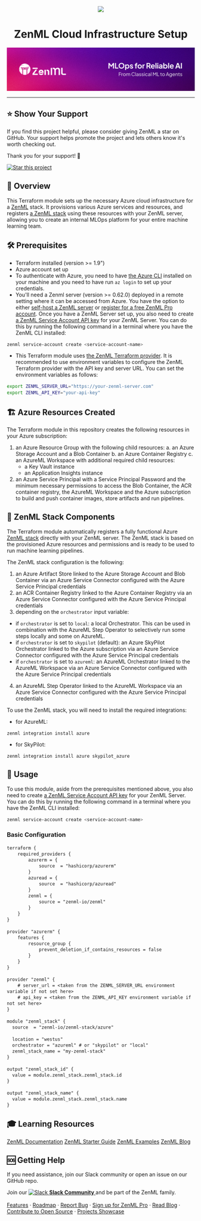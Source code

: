 <div align="center">
  <img referrerpolicy="no-referrer-when-downgrade" src="https://static.scarf.sh/a.png?x-pxid=0fcbab94-8fbe-4a38-93e8-c2348450a42e" />
  <h1 align="center">ZenML Cloud Infrastructure Setup</h1>
</div>

<div align="center">
  <a href="https://zenml.io">
    <img alt="ZenML Logo" src="https://raw.githubusercontent.com/zenml-io/zenml/main/docs/book/.gitbook/assets/header.png" alt="ZenML Logo">
  </a>
  <br />
</div>

---

## ⭐️ Show Your Support

If you find this project helpful, please consider giving ZenML a star on GitHub. Your support helps promote the project and lets others know it's worth checking out.

Thank you for your support! 🌟

[![Star this project](https://img.shields.io/github/stars/zenml-io/zenml?style=social)](https://github.com/zenml-io/zenml/stargazers)

## 🚀 Overview

This Terraform module sets up the necessary Azure cloud infrastructure for a [ZenML](https://zenml.io) stack. It provisions various Azure services and resources, and registers [a ZenML stack](https://docs.zenml.io/user-guide/production-guide/understand-stacks) using these resources with your ZenML server, allowing you to create an internal MLOps platform for your entire machine learning team.

## 🛠 Prerequisites

- Terraform installed (version >= 1.9")
- Azure account set up
- To authenticate with Azure, you need to have [the Azure CLI](https://learn.microsoft.com/en-us/cli/azure/)
installed on your machine and you need to have run `az login` to set up your
credentials.
- You'll need a Zenml server (version >= 0.62.0) deployed in a remote setting where it can be accessed from Azure. You have the option to either [self-host a ZenML server](https://docs.zenml.io/getting-started/deploying-zenml) or [register for a free ZenML Pro account](https://cloud.zenml.io/signup). Once you have a ZenML Server set up, you also need to create [a ZenML Service Account API key](https://docs.zenml.io/how-to/connecting-to-zenml/connect-with-a-service-account) for your ZenML Server. You can do this by running the following command in a terminal where you have the ZenML CLI installed:

```bash
zenml service-account create <service-account-name>
```

- This Terraform module uses [the ZenML Terraform provider](https://registry.terraform.io/providers/zenml-io/zenml/latest/docs). It is recommended to use environment variables to configure the ZenML Terraform provider with the API key and server URL. You can set the environment variables as follows:

```bash
export ZENML_SERVER_URL="https://your-zenml-server.com"
export ZENML_API_KEY="your-api-key"
```


## 🏗 Azure Resources Created

The Terraform module in this repository creates the following resources in your Azure subscription:

1. an Azure Resource Group with the following child resources:
  a. an Azure Storage Account and a Blob Container
  b. an Azure Container Registry
  c. an AzureML Workspace with additional required child resources:
    * a Key Vault instance
    * an Application Insights instance
2. an Azure Service Principal with a Service Principal Password and the minimum necessary permissions to access the Blob Container, the ACR container registry, the AzureML Workspace and the Azure subscription to build and push container images, store artifacts and run pipelines.

## 🧩 ZenML Stack Components

The Terraform module automatically registers a fully functional Azure [ZenML stack](https://docs.zenml.io/user-guide/production-guide/understand-stacks) directly with your ZenML server. The ZenML stack is based on the provisioned Azure resources and permissions and is ready to be used to run machine learning pipelines.

The ZenML stack configuration is the following:

1. an Azure Artifact Store linked to the Azure Storage Account and Blob Container via an Azure Service Connector configured with the Azure Service Principal credentials
2. an ACR Container Registry linked to the Azure Container Registry via an Azure Service Connector configured with the Azure Service Principal credentials
3. depending on the `orchestrator` input variable:
  * if `orchestrator` is set to `local`: a local Orchestrator. This can be used in combination with the AzureML Step Operator to selectively run some steps locally and some on AzureML.
  * if `orchestrator` is set to `skypilot` (default): an Azure SkyPilot Orchestrator linked to the Azure subscription via an Azure Service Connector configured with the Azure Service Principal credentials
  * if `orchestrator` is set to `azureml`: an AzureML Orchestrator linked to the AzureML Workspace via an Azure Service Connector configured with the Azure Service Principal credentials
4. an AzureML Step Operator linked to the AzureML Workspace via an Azure Service Connector configured with the Azure Service Principal credentials

To use the ZenML stack, you will need to install the required integrations:

* for AzureML:

```shell
zenml integration install azure
```

* for SkyPilot:

```shell
zenml integration install azure skypilot_azure
```

## 🚀 Usage

To use this module, aside from the prerequisites mentioned above, you also need to create [a ZenML Service Account API key](https://docs.zenml.io/how-to/connecting-to-zenml/connect-with-a-service-account) for your ZenML Server. You can do this by running the following command in a terminal where you have the ZenML CLI installed:

```bash
zenml service-account create <service-account-name>
```

### Basic Configuration

```hcl
terraform {
    required_providers {
        azurerm = {
            source  = "hashicorp/azurerm"
        }
        azuread = {
            source  = "hashicorp/azuread"
        }
        zenml = {
            source = "zenml-io/zenml"
        }
    }
}

provider "azurerm" {
    features {
        resource_group {
            prevent_deletion_if_contains_resources = false
        }
    }
}

provider "zenml" {
    # server_url = <taken from the ZENML_SERVER_URL environment variable if not set here>
    # api_key = <taken from the ZENML_API_KEY environment variable if not set here>
}

module "zenml_stack" {
  source  = "zenml-io/zenml-stack/azure"

  location = "westus"
  orchestrator = "azureml" # or "skypilot" or "local"
  zenml_stack_name = "my-zenml-stack"
}

output "zenml_stack_id" {
  value = module.zenml_stack.zenml_stack.id
}

output "zenml_stack_name" {
  value = module.zenml_stack.zenml_stack.name
}
```

## 🎓 Learning Resources

[ZenML Documentation](https://docs.zenml.io/)
[ZenML Starter Guide](https://docs.zenml.io/user-guide/starter-guide)
[ZenML Examples](https://github.com/zenml-io/zenml/tree/main/examples)
[ZenML Blog](https://www.zenml.io/blog)

## 🆘 Getting Help
If you need assistance, join our Slack community or open an issue on our GitHub repo.


<div>
<p align="left">
    <div align="left">
      Join our <a href="https://zenml.io/slack" target="_blank">
      <img width="18" src="https://cdn3.iconfinder.com/data/icons/logos-and-brands-adobe/512/306_Slack-512.png" alt="Slack"/>
    <b>Slack Community</b> </a> and be part of the ZenML family.
    </div>
    <br />
    <a href="https://zenml.io/features">Features</a>
    ·
    <a href="https://zenml.io/roadmap">Roadmap</a>
    ·
    <a href="https://github.com/zenml-io/zenml/issues">Report Bug</a>
    ·
    <a href="https://zenml.io/cloud">Sign up for ZenML Pro</a>
    ·
    <a href="https://www.zenml.io/blog">Read Blog</a>
    ·
    <a href="https://github.com/zenml-io/zenml/issues?q=is%3Aopen+is%3Aissue+archived%3Afalse+label%3A%22good+first+issue%22">Contribute to Open Source</a>
    ·
    <a href="https://github.com/zenml-io/zenml-projects">Projects Showcase</a>
  </p>
</div>
